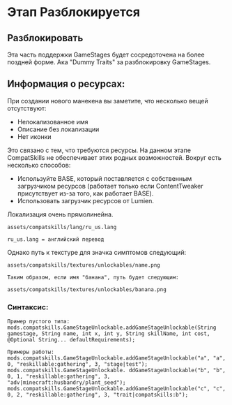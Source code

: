 # Этап Разблокируется

## Разблокировать

Эта часть поддержки GameStages будет сосредоточена на более поздней форме. Ака "Dummy Traits" за разблокировку GameStages.

## Информация о ресурсах:

При создании нового манекена вы заметите, что несколько вещей отсутствуют:

- Нелокализованное имя
- Описание без локализации
- Нет иконки

Это связано с тем, что требуются ресурсы. На данном этапе CompatSkills не обеспечивает этих родных возможностей. Вокруг есть несколько способов:

- Используйте BASE, который поставляется с собственным загрузчиком ресурсов (работает только если ContentTweaker присутствует из-за того, как работает BASE).
- Использовать загрузчик ресурсов от Lumien.

Локализация очень прямолинейна.

    assets/compatskills/lang/ru_us.lang
    
    ru_us.lang = английский перевод
    

Однако путь к текстуре для значка симптомов следующий:

    assets/compatskills/textures/unlockables/name.png
    
    Таким образом, если имя "банана", путь будет следующим:
    
    assets/compatskills/textures/unlockables/banana.png
    

### Синтаксис:

    Пример пустого типа:
    mods.compatskills.GameStageUnlockable.addGameStageUnlockable(String gamestage, String name, int x, int y, String skillName, int cost, @Optional String... defaultRequirements);
    
    Примеры работы:
    mods.compatskills.GameStageUnlockable.addGameStageUnlockable("a", "a", 0, "reskillable:gathering", 3, "stage|test");
    mods.compatskills.GameStageUnlockable. ddGameStageUnlockable("b", "b", 0, 1, "reskillable:gathering", 3, "adv|minecraft:husbandry/plant_seed");
    mods.compatskills.GameStageUnlockable.addGameStageUnlockable("c", "c", 0, 2, "reskillable:gathering", 3, "trait|compatskills:b");